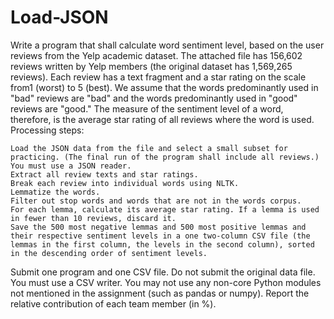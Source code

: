 # Load-JSON
Write a program that shall calculate word sentiment level, based on the user reviews from the Yelp academic dataset.
The attached file has 156,602 reviews written by Yelp members (the original dataset has 1,569,265 reviews). Each review has a text fragment and a star rating on the scale from1 (worst) to 5 (best). We assume that the words predominantly used in "bad" reviews are "bad" and the words predominantly used in "good" reviews are "good." The measure of the sentiment level of a word, therefore, is the average star rating of all reviews where the word is used.
Processing steps:

    Load the JSON data from the file and select a small subset for practicing. (The final run of the program shall include all reviews.) You must use a JSON reader.
    Extract all review texts and star ratings.
    Break each review into individual words using NLTK.
    Lemmatize the words.
    Filter out stop words and words that are not in the words corpus.
    For each lemma, calculate its average star rating. If a lemma is used in fewer than 10 reviews, discard it.
    Save the 500 most negative lemmas and 500 most positive lemmas and their respective sentiment levels in a one two-column CSV file (the lemmas in the first column, the levels in the second column), sorted in the descending order of sentiment levels.
Submit one program and one CSV file. Do not submit the original data file. You must use a CSV writer. You may not use any non-core Python modules not mentioned in the assignment (such as pandas or numpy).
Report the relative contribution of each team member (in %).
